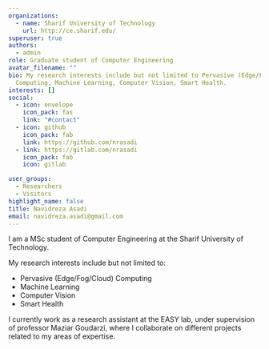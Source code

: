 ```yaml
---
organizations:
  - name: Sharif University of Technology
    url: http://ce.sharif.edu/
superuser: true
authors:
  - admin
role: Graduate student of Computer Engineering
avatar_filename: ""
bio: My research interests include but not limited to Pervasive (Edge/Fog/Cloud)
  Computing, Machine Learning, Computer Vision, Smart Health.
interests: []
social:
  - icon: envelope
    icon_pack: fas
    link: "#contact"
  - icon: github
    icon_pack: fab
    link: https://github.com/nrasadi
  - link: https://gitlab.com/nrasadi
    icon_pack: fab
    icon: gitlab

user_groups:
  - Researchers
  - Visitors
highlight_name: false
title: Navidreza Asadi
email: navidreza.asadi@gmail.com
---
```

I am a MSc student of Computer Engineering at the Sharif University of Technology.

My research interests include but not limited to:

* Pervasive (Edge/Fog/Cloud) Computing
* Machine Learning
* Computer Vision
* Smart Health

I currently work as a research assistant at the EASY lab, under supervision of professor Maziar Goudarzi, where I collaborate on different projects related to my areas of expertise.


